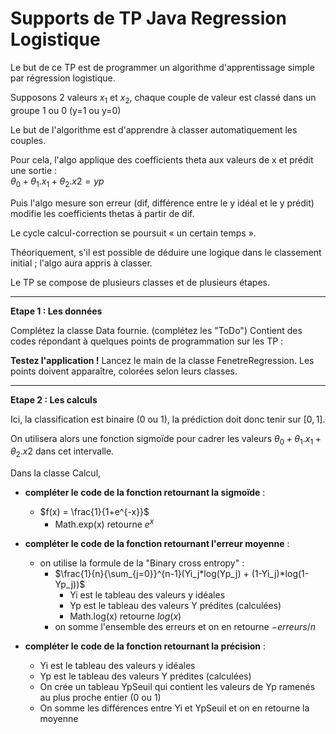 # Supports de TP Java Regression Logistique



Le but de ce TP est de programmer un algorithme d'apprentissage simple par régression logistique.

Supposons 2 valeurs $x_1$ et  $x_2$, chaque couple de valeur est classé dans un groupe 1 ou 0 (y=1 ou y=0)

Le but de l'algorithme est d'apprendre à classer automatiquement les couples.


Pour cela, l'algo applique des coefficients theta aux valeurs de x et prédit une sortie :  
$\theta_0 + \theta_1.x_1 + \theta_2.x2 = yp$


Puis l'algo mesure son erreur (dif, différence entre le y idéal et le y prédit) modifie les coefficients thetas à 
partir de dif.

Le cycle calcul-correction se poursuit « un certain temps ».

Théoriquement, s'il est possible de déduire une logique dans le classement initial ; l'algo aura appris à classer.

Le TP se compose de plusieurs classes et de plusieurs étapes.



____________

**Etape 1 : Les données**

Complétez la classe Data fournie. (complétez les "ToDo")
Contient des codes répondant à quelques points de programmation sur les TP :

**Testez l'application !**
Lancez le main de la classe FenetreRegression. Les points doivent apparaître, colorées selon leurs classes.

____________

**Etape 2 : Les calculs**

Ici, la classification est binaire (0 ou 1), la prédiction doit donc tenir sur $[0,1]$.

On utilisera alors une fonction sigmoïde pour cadrer les valeurs $\theta_0 + \theta_1.x_1 + \theta_2.x2$ dans cet 
intervalle.

Dans la classe Calcul, 
- **compléter le code de la fonction retournant la sigmoïde** : 
  - $f(x) = \frac{1}{1+e^{-x}}$
    - Math.exp(x) retourne $e^x$

- **compléter le code de la fonction retournant l'erreur moyenne** : 
  - on utilise la formule de la "Binary cross entropy" : 
    - $\frac{1}{n}{\sum_{j=0}}^{n-1}(Yi_j*log(Yp_j) + (1-Yi_j)*log(1-Yp_j))$
      - Yi est le tableau des valeurs y idéales
      - Yp est le tableau des valeurs Y prédites (calculées)
      - Math.log(x) retourne $log(x)$
    - on somme l'ensemble des erreurs et on en retourne $-erreurs/n$

- **compléter le code de la fonction retournant la précision** :
  - Yi est le tableau des valeurs y idéales
  - Yp est le tableau des valeurs Y prédites (calculées)
  - On crée un tableau YpSeuil qui contient les valeurs de Yp ramenés au plus proche entier (0 ou 1)
  - On somme les différences entre Yi et YpSeuil et on en retourne la moyenne
